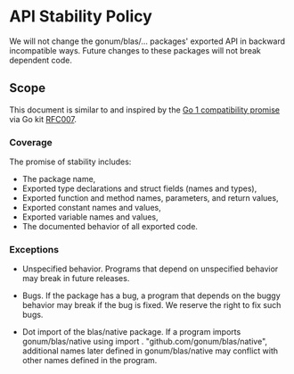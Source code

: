 # API Stability Policy

We will not change the gonum/blas/... packages' exported API in backward incompatible ways.
Future changes to these packages will not break dependent code.

## Scope

This document is similar to and inspired by the [Go 1 compatibility
promise](https://golang.org/doc/go1compat) via Go kit [RFC007](https://github.com/go-kit/kit/blob/master/rfc/rfc007-api-stability.md).

### Coverage

The promise of stability includes:

* The package name,
* Exported type declarations and struct fields (names and types),
* Exported function and method names, parameters, and return values,
* Exported constant names and values,
* Exported variable names and values,
* The documented behavior of all exported code.

### Exceptions

* Unspecified behavior. Programs that depend on unspecified behavior may break
  in future releases.

* Bugs. If the package has a bug, a program that depends on the buggy behavior
  may break if the bug is fixed. We reserve the right to fix such bugs.

* Dot import of the blas/native package. If a program imports gonum/blas/native
  using import . "github.com/gonum/blas/native", additional names later defined
  in gonum/blas/native may conflict with other names defined in the program.
